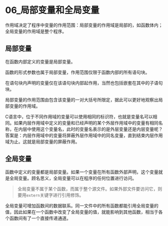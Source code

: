 # 06_局部变量和全局变量

作用域决定了程序中变量的作用范围：局部变量的作用域是局部的，如函数体内；全局变量的作用域是整个程序。

## 局部变量

在函数内部定义的变量是局部变量。

函数的形式参数也属于局部变量，作用范围仅限于函数内部的所有语句块。

在语句块内声明的变量仅在该语句块内部起作用，当然也包括嵌套在其中的子语句块。

局部变量的作用范围由包含该变量的一对大括号所限定，据此可以更好地观察出局部变量的作用域。

C语言中，位于不同作用域的变量可以使用相同的标识符，也就是变量名可以相同。如果内层作用域中定义的变量和已经声明的某个外层作用域中的变量有相同名称，在内层中使用这个变量名，此时的变量名表示的是外层变量还是内层变量呢？答案是：内层作用域中的变量将屏蔽外层作用域中的同名变量，直到结束内层作用域为止。这就是局部变量的屏蔽作用。

## 全局变量

函数中定义的变量都是局部变量。如果一个变量在所有函数外部声明，这个变量就是全局变量。顾名思义，全局变量可以在程序的任何位置进行访问。

> 全局变量不属于某个函数，而属于整个源文件。如果外部文件要访问它，则要用`extern`关键字进行引用修饰。

全局变量可增加函数间的数据联系。同一文件中的所有函数都能引用全局变量的值，因此如果在一个函数中改变了全局变量的值，就能影响到其他函数，相当于各个函数间有了一个直接传递通道。